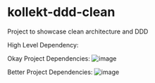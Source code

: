 # kollekt-ddd-clean
Project to showcase clean architecture and DDD

High Level Dependency:

Okay Project Dependencies:
![image](https://github.com/ggcoleman/kollekt-ddd-clean/assets/50205056/574b05ed-3e88-47d0-bbb5-90009be63549)

Better Project Dependencies:
![image](https://github.com/ggcoleman/kollekt-ddd-clean/assets/50205056/4c066c25-d150-4ee7-b31c-cb85992f79a6)

